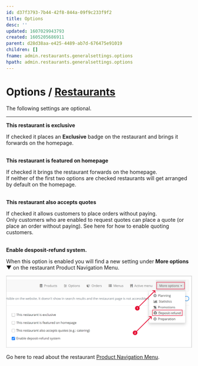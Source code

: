 ```yaml
---
id: d37f3793-7b44-42f8-844a-09f9c233f9f2
title: Options
desc: ''
updated: 1607029943793
created: 1605205686911
parent: d28d38aa-e425-4489-ab7d-676475e91019
children: []
fname: admin.restaurants.generalsettings.options
hpath: admin.restaurants.generalsettings.options
---
```

<!-- CSS -->

<link rel="stylesheet" href="https://cdn.jsdelivr.net/npm/bootstrap@4.5.3/dist/css/bootstrap.min.css" integrity="sha384-TX8t27EcRE3e/ihU7zmQxVncDAy5uIKz4rEkgIXeMed4M0jlfIDPvg6uqKI2xXr2" crossorigin="anonymous">
<!-- jQuery and JS bundle w/ Popper.js -->
<script src="https://code.jquery.com/jquery-3.5.1.slim.min.js" integrity="sha384-DfXdz2htPH0lsSSs5nCTpuj/zy4C+OGpamoFVy38MVBnE+IbbVYUew+OrCXaRkfj" crossorigin="anonymous"></script>
<script src="https://cdn.jsdelivr.net/npm/bootstrap@4.5.3/dist/js/bootstrap.bundle.min.js" integrity="sha384-ho+j7jyWK8fNQe+A12Hb8AhRq26LrZ/JpcUGGOn+Y7RsweNrtN/tE3MoK7ZeZDyx" crossorigin="anonymous"></script>
<!-- Font Awesome -->
<script src="https://kit.fontawesome.com/489c6dd9c4.js" crossorigin="anonymous"></script>

# Options / [Restaurants](7df210ad-8f65-46b0-8d0b-4a745bd43de6)

<div class="alert alert-info" role="alert">
The following settings are optional.
</div>

* * *

**This restaurant is exclusive**

<div class="alert alert-primary" role="alert">
If checked it places an <strong>Exclusive</strong> badge on the restaurant and brings it forwards on the homepage. 
</div>
<br>

**This restaurant is featured on homepage**

<div class="alert alert-primary" role="alert">
If checked it brings the restaurant forwards on the homepage. 
</div>

<div class="alert alert-secondary" role="alert">
If neither of the first two options are checked restaurants will get arranged by default on the homepage.
</div>
<br>

**This restaurant also accepts quotes**

<div class="alert alert-primary" role="alert">
If checked it allows customers to place orders without paying. 
</div>

<div class="alert alert-warning" role="alert">
Only customers who are enabled to request quotes can place a quote (or place an order without paying). See here for how to enable quoting customers.
</div>
<br>

**Enable desposit-refund system.**

<div class="alert alert-warning" role="alert">
When this option is enabled you will find a new setting under <strong>More options ▼</strong> on the restaurant Product Navigation Menu.
</div>

![](assets/images/enableDepositMoreOptionsDepRefund.png)
<br>

Go here to read about the restaurant [Product Navigation Menu](admin.restaurants.productmenu).

